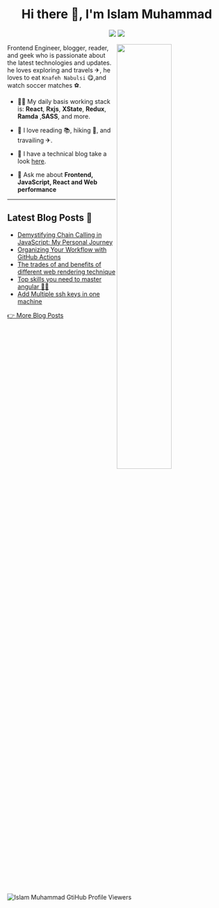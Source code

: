 <h1 align="center">Hi there 👋, I'm Islam Muhammad</h1>

<p align="center">
  <a href="https://linkedin.com/in/islam-muhammad" target="_blank"><img src="https://img.shields.io/badge/Linkedin-%230A66C2?style=for-the-badge&logo=linkedin&logoColor=%23fff"/></a>
  <a href="https://imm9o.github.io/" target="_blank"><img src="https://img.shields.io/badge/My%20Blog-%23FF5722?style=for-the-badge&logo=blogger&logoColor=%23fff"/></a>
</p>

[<img align="right" width="50%" src="https://github-readme-stats.vercel.app/api?username=IMM9O&theme=dark&show_icons=true">](https://metrics.lecoq.io/IMM9O?template=classic)

Frontend Engineer, blogger, reader, and geek who is passionate about the latest technologies and updates. he loves exploring and travels ✈, he loves to eat `Knafeh Nabulsi` 😋,and watch soccer matches ⚽.

- 👷‍♂️ My daily basis working stack is: **React**, **Rxjs**, **XState**, **Redux**, **Ramda** ,**SASS**, and more.

- 📖 I love reading 📚, hiking 🥾, and travailing ✈.

- 📝 I have a technical blog take a look [here](https://imm9o.github.io/).

- 💬 Ask me about **Frontend, JavaScript, React and Web performance**

---

## Latest Blog Posts 📝

<!-- BLOG-POST-LIST:START -->
- [Demystifying Chain Calling in JavaScript: My Personal Journey](https://imm9o.github.io/posts/demystifying_chain_calling_in_javascript/)
- [Organizing Your Workflow with GitHub Actions](https://imm9o.github.io/posts/organizing-your-workflow-with-github-actions/)
- [The trades of and benefits of different web rendering technique](https://imm9o.github.io/posts/the_trades_of_and_benefits_of_different_web_rendering_technique/)
- [Top skills you need to master angular 👨‍💻](https://imm9o.github.io/posts/top_skills_you_need_to_master_angular/)
- [Add Multiple ssh keys in one machine](https://imm9o.github.io/posts/Add-Multiple-ssh-keys-in-one-machine/)
<!-- BLOG-POST-LIST:END -->

[👉 More Blog Posts](https://imm9o.github.io/)

<p align="left">
  <img
    src="https://komarev.com/ghpvc/?username=IMM9O"
    alt="Islam Muhammad GtiHub Profile Viewers"
  />
</p>
